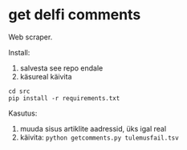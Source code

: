 # get delfi comments

Web scraper.

Install:
1. salvesta see repo endale
2. käsureal käivita
```
cd src
pip install -r requirements.txt
```

Kasutus:

1. muuda sisus artiklite aadressid, üks igal real
2. käivita:
`python getcomments.py tulemusfail.tsv`
